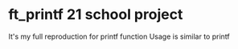 # ft_printf 21 school project

It's my full reproduction for printf function
Usage is similar to printf
